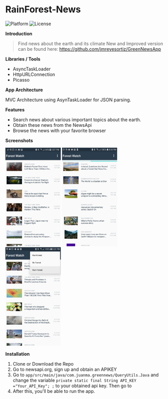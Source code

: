 # RainForest-News

<p float="left">
<img src="https://camo.githubusercontent.com/166f8a4393a23bf0b713c32d2504a6424e076e44/68747470733a2f2f696d672e736869656c64732e696f2f62616467652f706c6174666f726d2d416e64726f69642d677265656e2e737667" alt="Platform" data-canonical-src="https://img.shields.io/badge/platform-Android-green.svg" style="max-width:100%;">
<img src="https://camo.githubusercontent.com/498f19805b2c1326abfd0f122bb670d2929aa987/68747470733a2f2f696d672e736869656c64732e696f2f6769746875622f6c6963656e73652f646179382f72652d6672616d652e737667" alt="License" data-canonical-src="https://img.shields.io/github/license/day8/re-frame.svg" style="max-width:100%;">
<p/>


**Introduction**
> Find news about the earth and its climate
> New and Improved version can be found here: https://github.com/jmreyesortiz/GreenNewsApp

**Libraries / Tools**

* AsyncTaskLoader 
* HttpURLConnection
* Picasso

**App Architecture**

MVC Architecture using AsynTaskLoader for JSON parsing.

**Features**
- Search news about various important topics about the earth.
- Obtain these news from the NewsApi
- Browse the news with your favorite browser

**Screenshots**
<p float="left">
<img src="images/screen2.jpg" alt="alt text" width="172.7" height="307.04">
<img src="images/screen4.jpg" alt="alt text" width="172.7" height="307.04">
<img src="images/screen5.jpg" alt="alt text" width="172.7" height="307.04">



**Installation**
1. Clone or Download the Repo
2. Go to newsapi.org, sign up and obtain an APIKEY
3. Go to `app/src/main/java/com.juanma.greennews/QueryUtils.Java` and change the variable ` private static final String API_KEY ="Your_API_Key"; ; ` to your obtained api key. Then go to 
4. After this, you'll be able to run the app.
